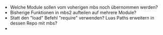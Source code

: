  * Welche Module sollen vom voherigen mbs noch übernommen werden?
 * Bisherige Funktionen in mbs2 aufteilen auf mehrere Module?
 * Statt den "load" Befehl "require" verwenden? Luas Paths erweitern in dessen Repo mit mbs?
 * 